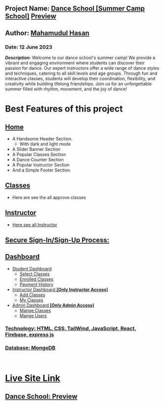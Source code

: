 
## **Project Name:** <u>Dance School [Summer Camp School]</u>  [Preview](https://dance-school-6fa61.web.app/)

## **Author:** [Mahamudul Hasan](https://github.com/mahamudulhasan-me)

### **Date:** 12 June 2023

**_Description:_** Welcome to our dance school's summer camp! We provide a vibrant and engaging environment where students can discover their passion for dance. Our expert instructors offer a wide range of dance styles and techniques, catering to all skill levels and age groups. Through fun and interactive classes, students will develop their coordination, flexibility, and creativity while building lifelong friendships. Join us for an unforgettable summer filled with rhythm, movement, and the joy of dance!

# Best Features of this project

## <u>Home</u>

- A Handsome Header Section.
  - With dark and light mode
- A Slider Banner Section
- A Popular Classes Section
- A Dance Counter Section
- A Popular Instructor Section
- And a Simple Footer Section.

## <u>Classes</u>

- Here are see the all approve classes

## <u>Instructor<u>

- Here see all Instructor

## <u> Secure Sign-In/Sign-Up Process:</u>

## <u>Dashboard</u>

- Student Dashboard
  - Select Classes
  - Enrolled Classes
  - Payment History
- Instructor Dashboard **[Only Instructor Access]**
  - Add Classes
  - My Classes
- Admin Dashboard **[Only Admin Access]**
  - Mange Classes
  - Mange Users

### <u>**Technology:**</u> HTML, CSS, TailWind, JavaScript, React, Firebase, express js

### <u>**Database:**</u> MongoDB

<br>

# Live Site Link

## **Dance School:** [Preview](https://dance-school-6fa61.web.app/)
